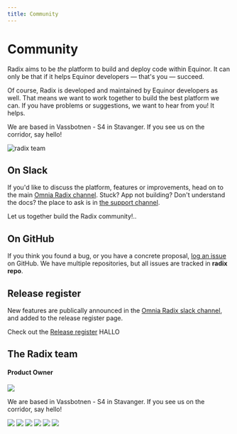 ```yaml
---
title: Community
---
```


# Community

Radix aims to be _the_ platform to build and deploy code within Equinor. It can only be that if it helps Equinor developers — that's you — succeed.

Of course, Radix is developed and maintained by Equinor developers as well. That means we want to work together to build the best platform we can. If you have problems or suggestions, we want to hear from you! It helps.

We are based in Vassbotnen - S4 in Stavanger. If you see us on the corridor, say hello!  

 ![radix team](../../assets/images/Toppbilde2.png)

## On Slack

If you'd like to discuss the platform, features or improvements, head on to the main [Omnia Radix channel](https://equinor.slack.com/messages/C8U7XGGAJ). Stuck? App not building? Don't understand the docs? the place to ask is in [the support channel](https://equinor.slack.com/messages/CBKM6N2JY).

Let us together build the Radix community!..

## On GitHub

If you think you found a bug, or you have a concrete proposal, [log an issue](https://github.com/equinor/radix/issues) on GitHub. We have multiple repositories, but all issues are tracked in **radix repo**.

## Release register

New features are publically announced in the [Omnia Radix slack channel](https://equinor.slack.com/messages/C8U7XGGAJ), and added to the release register page.  

Check out the [Release register](../release/) HALLO

## The Radix team

#### Product Owner

<employee-list>
  <employee-card name="Atle Wilson" title="Product Owner" description="">
    <img src="@source/assets/images/radix-atle.jpg" />
  </employee-card>
</employee-list>

We are based in Vassbotnen - S4 in Stavanger. If you see us on the corridor, say hello!

<employee-list>
  <employee-card name="Richard Hagen" title="Developer">
    <img src="@source/assets/images/radix-richard.jpg" />
  </employee-card>
  <employee-card name="Svein-Petter Johnsen" title="Infrastructure">
    <img src="@source/assets/images/radix-svein-petter-johnsen.jpg" />
  </employee-card>
  <employee-card name="Sergey Smolnikov" title="Developer">
    <img src="@source/assets/images/radix-sergey-smolnikov.jpg" />
  </employee-card>
  <employee-card name="Nils Gustav Stråbø" title="Developer">
    <img src="@source/assets/images/radix-nils-gustav-strabo.jpg" />
  </employee-card>
  <employee-card name="Anneli Walla Aune" title="Infrastructure / Developer" description="Based in Trondheim">
    <img src="@source/assets/images/radix-anneli-aune.jpg" />
  </employee-card>
  <employee-card name="Elsa Mäyrä Irgens" title="Team Leader">
    <img src="@source/assets/images/radix-elsa-mayra-irgens.jpg" />
  </employee-card>
</employee-list>
